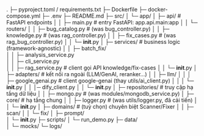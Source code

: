 .
├─ pyproject.toml / requirements.txt
├─ Dockerfile
├─ docker-compose.yml
├─ .env
├─ README.md
├─ src/
│  └─ app/
│     ├─ api/                           # FastAPI endpoints
│     │  ├─ main.py                     # entry FastAPI: app.api.main:app
│     │  └─ routers/
│     │     ├─ bug_catalog.py           # (was bug_controller.py)
│     │     ├─ knowledge.py             # (was rag_controller.py)
│     │     ├─ fix_cases.py             # (was rag_bug_controller.py)
│     │     └─ __init__.py
│     ├─ services/                      # business logic (framework-agnostic)
│     │  ├─ batch_fix/        
│     │  ├─ analysis_service.py         
│     │  ├─ cli_service.py              
│     │  ├─ rag_service.py              # client gọi API knowledge/fix-cases
│     │  └─ __init__.py
│     ├─ adapters/                      # kết nối ra ngoài (LLM/GenAI, reranker…)
│     │  ├─ llm/
│     │  │  ├─ google_genai.py          # client google-genai (thay utils/ai_client.py)
│     │  │  └─ __init__.py
│     │  │─ dify_client.py 
│     │  └─ __init__.py
│     ├─ repositories/                  # truy cập hạ tầng dữ liệu
│     │  ├─ mongo.py                    # (was modules/mongodb_service.py)
│     ├─ core/                          # hạ tầng chung
│     │  ├─ logger.py                  # (was utils/logger.py, đã cải tiến)
│     │  └─ __init__.py
│     ├─ domains/                       # (tuỳ chọn) chuyên biệt Scanner/Fixer
│     │  ├─ scan/
│     │  └─ fix/
│     ├─ prompt/                       
│     └─ __init__.py
├─ scripts/
│  └─ run_demo.py
├─ data/                    
│  └─ mocks/
└─ logs/              
